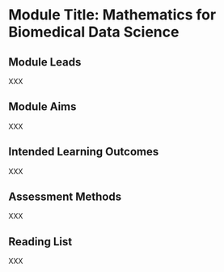 # Module Title: Mathematics for Biomedical Data Science

## Module Leads

XXX

## Module Aims

XXX

## Intended Learning Outcomes

XXX

## Assessment Methods

XXX

## Reading List

XXX
